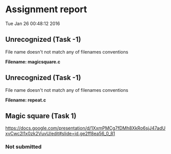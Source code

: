 # Assignment report
Tue Jan 26 00:48:12 2016
## Unrecognized (Task -1)
File name doesn't not match any of filenames conventions

**Filename: magicsquare.c**
## Unrecognized (Task -1)
File name doesn't not match any of filenames conventions

**Filename: repeat.c**
## Magic square (Task 1)
https://docs.google.com/presentation/d/1XxmPMCg7fDMh8XkRo6sjJ47adUxvCwc2l1x0zk2VuvU/edit#slide=id.ge2ff8ea56_0_81

### Not submitted
